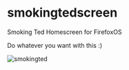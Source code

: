 # smokingtedscreen
Smoking Ted Homescreen for FirefoxOS

Do whatever you want with this :)

![smokingted](http://pix.toile-libre.org/upload/original/1445938105.png)
